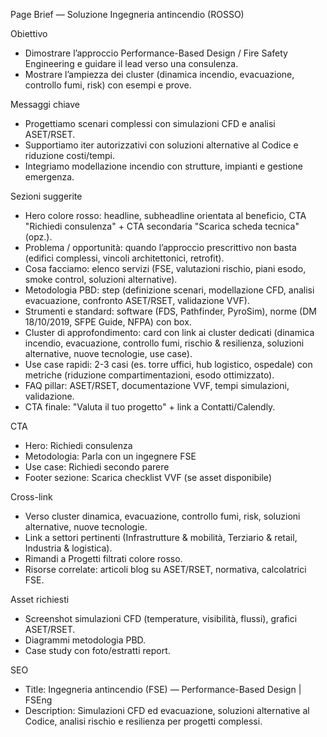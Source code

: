 Page Brief — Soluzione Ingegneria antincendio (ROSSO)

Obiettivo
- Dimostrare l’approccio Performance-Based Design / Fire Safety Engineering e guidare il lead verso una consulenza.
- Mostrare l’ampiezza dei cluster (dinamica incendio, evacuazione, controllo fumi, risk) con esempi e prove.

Messaggi chiave
- Progettiamo scenari complessi con simulazioni CFD e analisi ASET/RSET.
- Supportiamo iter autorizzativi con soluzioni alternative al Codice e riduzione costi/tempi.
- Integriamo modellazione incendio con strutture, impianti e gestione emergenza.

Sezioni suggerite
- Hero colore rosso: headline, subheadline orientata al beneficio, CTA "Richiedi consulenza" + CTA secondaria "Scarica scheda tecnica" (opz.).
- Problema / opportunità: quando l’approccio prescrittivo non basta (edifici complessi, vincoli architettonici, retrofit).
- Cosa facciamo: elenco servizi (FSE, valutazioni rischio, piani esodo, smoke control, soluzioni alternative).
- Metodologia PBD: step (definizione scenari, modellazione CFD, analisi evacuazione, confronto ASET/RSET, validazione VVF).
- Strumenti e standard: software (FDS, Pathfinder, PyroSim), norme (DM 18/10/2019, SFPE Guide, NFPA) con box.
- Cluster di approfondimento: card con link ai cluster dedicati (dinamica incendio, evacuazione, controllo fumi, rischio & resilienza, soluzioni alternative, nuove tecnologie, use case).
- Use case rapidi: 2-3 casi (es. torre uffici, hub logistico, ospedale) con metriche (riduzione compartimentazioni, esodo ottimizzato).
- FAQ pillar: ASET/RSET, documentazione VVF, tempi simulazioni, validazione.
- CTA finale: "Valuta il tuo progetto" + link a Contatti/Calendly.

CTA
- Hero: Richiedi consulenza
- Metodologia: Parla con un ingegnere FSE
- Use case: Richiedi secondo parere
- Footer sezione: Scarica checklist VVF (se asset disponibile)

Cross-link
- Verso cluster dinamica, evacuazione, controllo fumi, risk, soluzioni alternative, nuove tecnologie.
- Link a settori pertinenti (Infrastrutture & mobilità, Terziario & retail, Industria & logistica).
- Rimandi a Progetti filtrati colore rosso.
- Risorse correlate: articoli blog su ASET/RSET, normativa, calcolatrici FSE.

Asset richiesti
- Screenshot simulazioni CFD (temperature, visibilità, flussi), grafici ASET/RSET.
- Diagrammi metodologia PBD.
- Case study con foto/estratti report.

SEO
- Title: Ingegneria antincendio (FSE) — Performance-Based Design | FSEng
- Description: Simulazioni CFD ed evacuazione, soluzioni alternative al Codice, analisi rischio e resilienza per progetti complessi.


